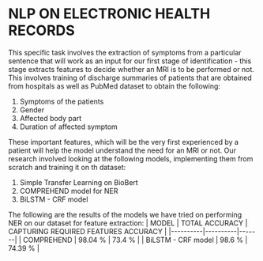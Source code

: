 <h1><b>NLP ON ELECTRONIC HEALTH RECORDS</b></h1>


This specific task involves the extraction of symptoms from a particular sentence that will work as an input for our first stage of identification - this stage extracts features to decide whether an MRI is to be performed or not. This involves training of discharge summaries of patients that are obtained from hospitals as well as PubMed dataset to obtain the following:
1. Symptoms of the patients
2. Gender
3. Affected body part
4. Duration of affected symptom

These important features, which will be the very first experienced by a patient will help the model understand the need for an MRI or not. Our research involved looking at the following models, implementing them from scratch and training it on th dataset:
1. Simple Transfer Learning on BioBert
2. COMPREHEND model for NER
3. BiLSTM - CRF model

The following are the results of the models we have tried on performing NER on our dataset for feature extraction:
| MODEL | TOTAL ACCURACY | CAPTURING REQUIRED FEATURES ACCURACY  |
|----------|----------|-------|
| COMPREHEND | 98.04 % | 73.4 % |
| BiLSTM - CRF model | 98.6 % | 74.39 % |

<br>


